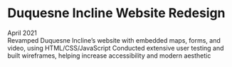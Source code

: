 # Duquesne Incline Website Redesign
April 2021 <br>
Revamped Duquesne Incline’s website with embedded maps, forms, and video, using HTML/CSS/JavaScript
Conducted extensive user testing and built wireframes, helping increase accessibility and modern aesthetic

